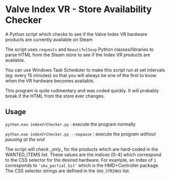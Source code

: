 # Valve Index VR - Store Availability Checker
A Python script which checks to see if the Valve Index VR hardware products are currently available on Steam

The script uses `requests` and `BeautifulSoup` Python classes/libraries to parse HTML from the Steam store to see if the Index VR products are available.

You can use Windows Task Scheduler to make this script run at set intervals (eg: every 15 minutes) so that you will always be one of the first to know when the VR hardware becomes available.

This program is quite rudimentary and was coded quickly. It will probably break if the HTML from the store ever changes. 

## Usage

`python.exe indexVrChecker.py` : execute the program normally

`python.exe indexVrChecker.py --nopause` : execute the program *without pausing at the end*

The script will check \_*only*\_ for the products which are hard-coded in the WANTED_ITEMS list. These values are the indices [0-4] which correspond to the CSS selector for the desired hardware. For example, an index of `1` corresponds to `'sku_partial_kit'` which is the HMD+Controller package. The CSS selector strings are defined in the `SKU_STRINGS` list.
